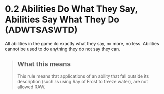 # 0.2 Abilities Do What They Say, Abilities Say What They Do (ADWTSASWTD)

All abilities in the game do exactly what they say, no more, no less. Abilities cannot be used to do anything they do not say they can.

> ## What this means
>
> This rule means that applications of an ability that fall outside its description (such as using Ray of Frost to freeze water), are not allowed RAW.
